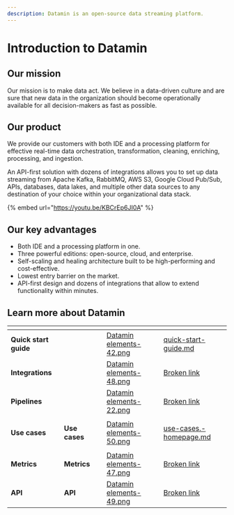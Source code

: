 ```yaml
---
description: Datamin is an open-source data streaming platform.
---
```


# Introduction to Datamin

## **Our mission**

Our mission is to make data act. We believe in a data-driven culture and are sure that new data in the organization should become operationally available for all decision-makers as fast as possible.

## **Our product**

We provide our customers with both IDE and a processing platform for effective real-time data orchestration, transformation, cleaning, enriching, processing, and ingestion.

An API-first solution with dozens of integrations allows you to set up data streaming from Apache Kafka, RabbitMQ, AWS S3, Google Cloud Pub/Sub, APIs, databases, data lakes, and multiple other data sources to any destination of your choice within your organizational data stack.

{% embed url="https://youtu.be/KBCrEp6JI0A" %}

## **Our key advantages**

* Both IDE and a processing platform in one.&#x20;
* Three powerful editions: open-source, cloud, and enterprise.&#x20;
* Self-scaling and healing architecture built to be high-performing and cost-effective.&#x20;
* Lowest entry barrier on the market.&#x20;
* API-first design and dozens of integrations that allow to extend functionality within minutes.

## Learn more about Datamin

<table data-view="cards"><thead><tr><th></th><th data-hidden></th><th data-hidden></th><th data-hidden data-card-cover data-type="files"></th><th data-hidden data-card-target data-type="content-ref"></th></tr></thead><tbody><tr><td><strong>Quick start guide</strong></td><td></td><td></td><td><a href=".gitbook/assets/Datamin elements-42.png">Datamin elements-42.png</a></td><td><a href="general-information/quick-start-guide.md">quick-start-guide.md</a></td></tr><tr><td><strong>Integrations</strong></td><td></td><td></td><td><a href=".gitbook/assets/Datamin elements-48.png">Datamin elements-48.png</a></td><td><a href="broken-reference">Broken link</a></td></tr><tr><td><strong>Pipelines</strong></td><td></td><td></td><td><a href=".gitbook/assets/Datamin elements-22.png">Datamin elements-22.png</a></td><td><a href="broken-reference">Broken link</a></td></tr><tr><td><strong>Use cases</strong></td><td><p></p><p><strong>Use cases</strong></p></td><td></td><td><a href=".gitbook/assets/Datamin elements-50.png">Datamin elements-50.png</a></td><td><a href="use-cases/use-cases.-homepage.md">use-cases.-homepage.md</a></td></tr><tr><td><strong>Metrics</strong></td><td><p></p><p><strong>Metrics</strong></p></td><td></td><td><a href=".gitbook/assets/Datamin elements-47.png">Datamin elements-47.png</a></td><td><a href="broken-reference">Broken link</a></td></tr><tr><td><strong>API</strong></td><td><p></p><p><strong>API</strong></p></td><td></td><td><a href=".gitbook/assets/Datamin elements-49.png">Datamin elements-49.png</a></td><td><a href="broken-reference">Broken link</a></td></tr></tbody></table>

